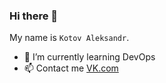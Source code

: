 ### Hi there 👋

My name is `Kotov Aleksandr`.

- 🌱 I’m currently learning DevOps
- 📫 Contact me <a href="http://vk.com/superhero86" target="_blank">VK.com</a>

<!-- CTRL+SHIFT+V for Preview in VSCode -->

<!--
**superhero86rus/superhero86rus** is a ✨ _special_ ✨ repository because its `README.md` (this file) appears on your GitHub profile.

Here are some ideas to get you started:

- 🔭 I’m currently working on ...
- 🌱 I’m currently learning ...
- 👯 I’m looking to collaborate on ...
- 🤔 I’m looking for help with ...
- 💬 Ask me about ...
- 📫 How to reach me: ...
- 😄 Pronouns: ...
- ⚡ Fun fact: ...
-->
